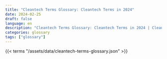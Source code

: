 ```yaml
---
title: "Cleantech Terms Glossary: Cleantech Terms in 2024"  
date: 2024-02-25
draft: false
language: en
description: "Cleantech Terms Glossary: Cleantech Terms in 2024 | Cleantech Terms Glossary"
categories: glossary
tags: ["glossary"]
---
```


{{< terms "/assets/data/cleantech-terms-glossary.json" >}}